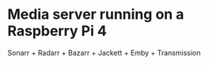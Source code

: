 # Media server running on a Raspberry Pi 4

Sonarr + Radarr + Bazarr + Jackett + Emby + Transmission 
